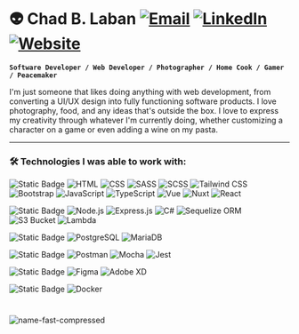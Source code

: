 # :alien: Chad B. Laban [![Email](https://img.shields.io/badge/-Email-D14836?style=flat-square&logo=gmail&logoColor=white)](mailto:laban.chad@gmail.com) [![LinkedIn](https://img.shields.io/badge/-LinkedIn-0077B5?style=flat-square&logo=linkedin&logoColor=white)](https://www.linkedin.com/in/chadlaban/) [![Website](https://img.shields.io/badge/-Website-000000?style=flat-square&logo=About.me&logoColor=white)](https://chadlaban.github.io/chadlabanfolio/)

**`Software Developer / Web Developer / Photographer / Home Cook / Gamer / Peacemaker`**

I'm just someone that likes doing anything with web development, from converting a UI/UX design into fully functioning software products. I love photography, food, and any ideas that's outside the box. I love to express my creativity through whatever I'm currently doing, whether customizing a character on a game or even adding a wine on my pasta.

---

### 🛠️ Technologies I was able to work with:

![Static Badge](https://img.shields.io/badge/FRONTEND-393A3F)
![HTML](https://img.shields.io/badge/-HTML-FF5722?style=plastic&logo=html5&logoColor=white)
![CSS](https://img.shields.io/badge/-CSS-1572B6?style=plastic&logo=css3&logoColor=white)
![SASS](https://img.shields.io/badge/-SASS-CC6699?style=plastic&logo=sass&logoColor=white)
![SCSS](https://img.shields.io/badge/-SCSS-CC6699?style=plastic&logo=scss&logoColor=white)
![Tailwind CSS](https://img.shields.io/badge/-Tailwind_CSS-38B2AC?style=plastic&logo=tailwind-css&logoColor=white)
![Bootstrap](https://img.shields.io/badge/-Bootstrap-7952B3?style=plastic&logo=bootstrap&logoColor=white)
![JavaScript](https://img.shields.io/badge/-JavaScript-F7DF1E?style=plastic&logo=javascript&logoColor=black)
![TypeScript](https://img.shields.io/badge/-TypeScript-3178C6?style=plastic&logo=typescript&logoColor=white)
![Vue](https://img.shields.io/badge/-Vue.js-4FC08D?style=plastic&logo=vue.js&logoColor=white)
![Nuxt](https://img.shields.io/badge/-Nuxt.js-00C58E?style=plastic&logo=nuxt.js&logoColor=white)
![React](https://img.shields.io/badge/-React-61DAFB?style=plastic&logo=react&logoColor=black)

![Static Badge](https://img.shields.io/badge/BACKEND-393A3F)
![Node.js](https://img.shields.io/badge/-Node.js-339933?style=plastic&logo=node.js&logoColor=white)
![Express.js](https://img.shields.io/badge/-Express.js-000000?style=plastic&logo=express&logoColor=white)
![C#](https://img.shields.io/badge/-C%23-239120?style=plastic&logo=c-sharp&logoColor=white)
![Sequelize ORM](https://img.shields.io/badge/-Sequelize-52B0E7?style=plastic&logo=sequelize&logoColor=white)
![S3 Bucket](https://img.shields.io/badge/-Amazon_S3-569A31?style=plastic&logo=amazon-s3&logoColor=white)
![Lambda](https://img.shields.io/badge/-AWS_Lambda-FF9900?style=plastic&logo=aws-lambda&logoColor=white)

![Static Badge](https://img.shields.io/badge/DATABASE-393A3F)
![PostgreSQL](https://img.shields.io/badge/-PostgreSQL-336791?style=plastic&logo=postgresql&logoColor=white)
![MariaDB](https://img.shields.io/badge/-MariaDB-003545?style=plastic&logo=mariadb&logoColor=white)

![Static Badge](https://img.shields.io/badge/TESTING-393A3F)
![Postman](https://img.shields.io/badge/-Postman-FF6C37?style=plastic&logo=postman&logoColor=white)
![Mocha](https://img.shields.io/badge/-Mocha-8D6748?style=plastic&logo=mocha&logoColor=white)
![Jest](https://img.shields.io/badge/-Jest-C21325?style=plastic&logo=jest&logoColor=white)

![Static Badge](https://img.shields.io/badge/DESIGNING-393A3F)
![Figma](https://img.shields.io/badge/-Figma-F24E1E?style=plastic&logo=figma&logoColor=white)
![Adobe XD](https://img.shields.io/badge/-Adobe_XD-FF61F6?style=plastic&logo=adobe-xd&logoColor=white)

![Static Badge](https://img.shields.io/badge/CONTAINER-393A3F)
![Docker](https://img.shields.io/badge/-Docker-2496ED?style=plastic&logo=docker&logoColor=white)

#

![name-fast-compressed](https://github.com/user-attachments/assets/8c317be8-a9f0-402e-9742-f30e759a1dc1)


 
<!--
**chadlaban/chadlaban** is a ✨ _special_ ✨ repository because its `README.md` (this file) appears on your GitHub profile.

Here are some ideas to get you started:

- 🔭 I’m currently working on ...
- 🌱 I’m currently learning ...
- 👯 I’m looking to collaborate on ...
- 🤔 I’m looking for help with ...
- 💬 Ask me about ...
- 📫 How to reach me: ...
- 😄 Pronouns: ...
- ⚡ Fun fact: ...
-->
